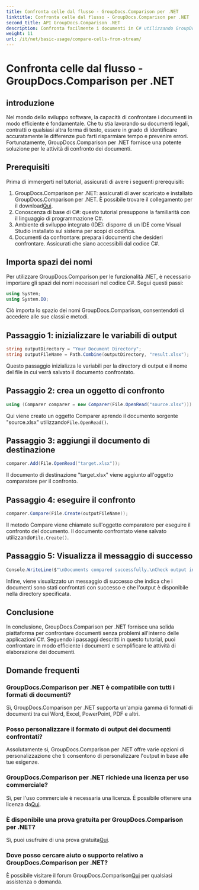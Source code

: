 ```yaml
---
title: Confronta celle dal flusso - GroupDocs.Comparison per .NET
linktitle: Confronta celle dal flusso - GroupDocs.Comparison per .NET
second_title: API GroupDocs.Comparison .NET
description: Confronta facilmente i documenti in C# utilizzando GroupDocs.Comparison per .NET. Semplifica con facilità le attività di elaborazione dei documenti.
weight: 11
url: /it/net/basic-usage/compare-cells-from-stream/
---
```


# Confronta celle dal flusso - GroupDocs.Comparison per .NET

## introduzione
Nel mondo dello sviluppo software, la capacità di confrontare i documenti in modo efficiente è fondamentale. Che tu stia lavorando su documenti legali, contratti o qualsiasi altra forma di testo, essere in grado di identificare accuratamente le differenze può farti risparmiare tempo e prevenire errori. Fortunatamente, GroupDocs.Comparison per .NET fornisce una potente soluzione per le attività di confronto dei documenti.
## Prerequisiti
Prima di immergerti nel tutorial, assicurati di avere i seguenti prerequisiti:
1.  GroupDocs.Comparison per .NET: assicurati di aver scaricato e installato GroupDocs.Comparison per .NET. È possibile trovare il collegamento per il download[Qui](https://releases.groupdocs.com/comparison/net/).
2. Conoscenza di base di C#: questo tutorial presuppone la familiarità con il linguaggio di programmazione C#.
3. Ambiente di sviluppo integrato (IDE): disporre di un IDE come Visual Studio installato sul sistema per scopi di codifica.
4. Documenti da confrontare: prepara i documenti che desideri confrontare. Assicurati che siano accessibili dal codice C#.

## Importa spazi dei nomi
Per utilizzare GroupDocs.Comparison per le funzionalità .NET, è necessario importare gli spazi dei nomi necessari nel codice C#. Segui questi passi:

```csharp
using System;
using System.IO;
```
Ciò importa lo spazio dei nomi GroupDocs.Comparison, consentendoti di accedere alle sue classi e metodi.

## Passaggio 1: inizializzare le variabili di output
```csharp
string outputDirectory = "Your Document Directory";
string outputFileName = Path.Combine(outputDirectory, "result.xlsx");
```
Questo passaggio inizializza le variabili per la directory di output e il nome del file in cui verrà salvato il documento confrontato.
## Passaggio 2: crea un oggetto di confronto
```csharp
using (Comparer comparer = new Comparer(File.OpenRead("source.xlsx")))
```
 Qui viene creato un oggetto Comparer aprendo il documento sorgente "source.xlsx" utilizzando`File.OpenRead()`.
## Passaggio 3: aggiungi il documento di destinazione
```csharp
comparer.Add(File.OpenRead("target.xlsx"));
```
Il documento di destinazione "target.xlsx" viene aggiunto all'oggetto comparatore per il confronto.
## Passaggio 4: eseguire il confronto
```csharp
comparer.Compare(File.Create(outputFileName));
```
 Il metodo Compare viene chiamato sull'oggetto comparatore per eseguire il confronto del documento. Il documento confrontato viene salvato utilizzando`File.Create()`.
## Passaggio 5: Visualizza il messaggio di successo
```csharp
Console.WriteLine($"\nDocuments compared successfully.\nCheck output in {outputDirectory}.");
```
Infine, viene visualizzato un messaggio di successo che indica che i documenti sono stati confrontati con successo e che l'output è disponibile nella directory specificata.

## Conclusione
In conclusione, GroupDocs.Comparison per .NET fornisce una solida piattaforma per confrontare documenti senza problemi all'interno delle applicazioni C#. Seguendo i passaggi descritti in questo tutorial, puoi confrontare in modo efficiente i documenti e semplificare le attività di elaborazione dei documenti.
## Domande frequenti
### GroupDocs.Comparison per .NET è compatibile con tutti i formati di documenti?
Sì, GroupDocs.Comparison per .NET supporta un'ampia gamma di formati di documenti tra cui Word, Excel, PowerPoint, PDF e altri.
### Posso personalizzare il formato di output dei documenti confrontati?
Assolutamente sì, GroupDocs.Comparison per .NET offre varie opzioni di personalizzazione che ti consentono di personalizzare l'output in base alle tue esigenze.
### GroupDocs.Comparison per .NET richiede una licenza per uso commerciale?
 Sì, per l'uso commerciale è necessaria una licenza. È possibile ottenere una licenza da[Qui](https://purchase.groupdocs.com/buy).
### È disponibile una prova gratuita per GroupDocs.Comparison per .NET?
 Sì, puoi usufruire di una prova gratuita[Qui](https://releases.groupdocs.com/).
### Dove posso cercare aiuto o supporto relativo a GroupDocs.Comparison per .NET?
 È possibile visitare il forum GroupDocs.Comparison[Qui](https://forum.groupdocs.com/c/comparison/12) per qualsiasi assistenza o domanda.